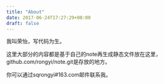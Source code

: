 ```yaml
---
title: "About"
date: 2017-06-24T17:27:29+08:00
draft: false
---
```


我叫荣怡，写代码为生。

这里大部分的内容都是基于自己的note再生成静态文件放在这里，github.com/rongyi/note.git是存放的地方。


你可以通过sqrongyi#163.com邮件联系我。

